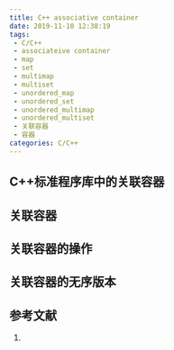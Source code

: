 ```yaml
---
title: C++ associative container
date: 2019-11-10 12:38:19
tags:
 - C/C++
 - associateive container
 - map
 - set
 - multimap
 - multiset
 - unordered_map
 - unordered_set
 - unordered_multimap
 - unordered_multiset
 - 关联容器
 - 容器
categories: C/C++
---
```


## C++标准程序库中的关联容器

## 关联容器

## 关联容器的操作

## 关联容器的无序版本

## 参考文献
1.

